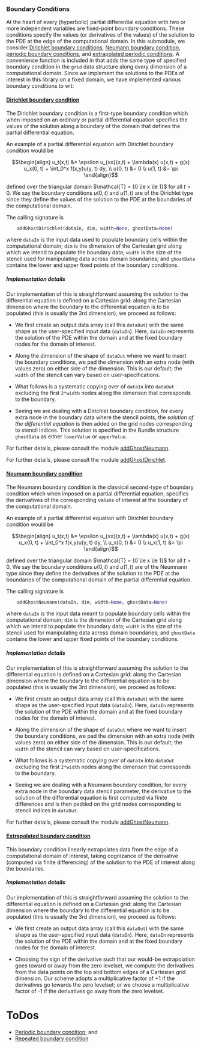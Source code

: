 ### Boundary Conditions 

At the heart of every (hyperbolic) partial differential equation with two or more independent variables are fixed-point boundary conditions. These conditions specify the values (or derivatives of the values) of the solution to the PDE at the edge of the computational domain. In this submodule, we consider [Dirichlet boundary conditions](../BoundaryCondition/add_ghost_dirichlet.py), [Neumann boundary condition](../BoundaryCondition/add_ghost_neumann.py), [periodic boundary conditions](../BoundaryCondition/add_ghost_periodic.py), and [extrapolated periodic conditions](../BoundaryCondition/add_ghost_extrapolate.py). A convenience function is included in that adds the same type of specified boundary condition in the `grid` data structure along every dimension of a computational domain. Since we implement the solutions to the PDEs of interest in this library on a fixed domain, we have implemented various boundary conditions to wit:

#### [Dirichlet boundary condition](../BoundaryCondition/add_ghost_dirichlet.py)

The Dirichlet boundary condition is a first-type boundary condition which when imposed on an ordinary or partial differential equation specifies the values of the solution along a boundary of the domain that defines the partial differential equation.

An example of a partial differential equation with Dirichlet boundary condition would be 

```math
\begin{align}
 u_t(x,t) &= \epsilon u_{xx}(x,t) + \lambda(x) u(x,t) + g(x) u_x(0, t) + \int_0^x f(x,y)u(y, t) dy, \\ 
u(0, t) &= 0 \\
u(1, t) &= \pi 
\end{align}
```

defined over the triangular domain $\mathcal{T} = \{0 \le x \le 1}$ for all $t>0$. We say the boundary conditions $u(0, t)$ and $u(1, t)$ are of the Dirichlet type since they define the values of the solution to the PDE at the boundaries of the computational domain.

The calling signature is 

```python 
    addGhostDirichlet(dataIn, dim, width=None, ghostData=None)
```

where `dataIn` is the input data used to populate boundary cells within the computational domain; `dim` is the dimension of the Cartesian grid along which we intend to populate the boundary data; `width` is the size of the stencil used for manipulating data across domain boundaries; and `ghostData` contains the lower and upper fixed points of the boundary conditions. 

##### Implementation details

Our implementation of this is straightforward assuming the solution to the differential equation is defined on a Cartesian grid: along the Cartesian dimension where the boundary to the differential equation is to be populated (this is usually the 3rd dimension), we proceed as follows: 

+ We first create an output data array (call this `dataOut`) with the same shape as the user-specified input data (`dataIn`). Here, `dataIn` represents the solution of the PDE within the domain and at the fixed boundary nodes for the domain of interest.

+ Along the dimension of the shape of `dataOut` where we want to insert the boundary conditions, we pad the dimension with an extra node (with values zero) on either side of the dimension. This is our default; the `width` of the stencil can vary based on user-specifications.
    
+ What follows is a systematic copying over of `dataIn` into `dataOut` excluding the first `2*width` nodes along the dimenson that corresponds to the boundary. 
    
+ Seeing we are dealing with a Dirichlet boundary condition, for every extra node in the boundary data where the stencil points, the _solution of the differential equation_ is then added on the grid nodes corresponding to stencil indices. This solution is specified in the Bundle structure `ghostData` as either `lowerValue` or `upperValue`.

For further details, please consult the module [addGhostNeumann](../BoundaryCondition/add_ghost_neumann.py).


For further details, please consult the module [addGhostDirichlet](../BoundaryCondition/add_ghost_dirichlet.py).

#### [Neumann boundary condition](../BoundaryCondition/add_ghost_neumann.py)

The Neumann boundary condition is the classical second-type of boundary condition which when imposed on a partial differential equation, specifies the derivatives of the corresponding values of interest at the boundary of the computational domain. 

An example of a partial differential equation with Dirichlet boundary condition would be 

```math
\begin{align} 
u_t(x,t) &= \epsilon u_{xx}(x,t) + \lambda(x) u(x,t) + g(x) u_x(0, t) + \int_0^x f(x,y)u(y, t) dy, \\ 
u_x(0, t) &= 0 \\
u_x(1, t) &= \pi 
\end{align}
```

defined over the triangular domain $\mathcal{T} = \{0 \le x \le 1}$ for all $t>0$. We say the boundary conditions $u(0, t)$ and $u(1, t)$ are of the Neumnann type since they define the derivatives of the solution to the PDE at the boundaries of the computational domain of the partial differential equation. 

The calling signature is 

```python 
    addGhostNeumann(dataIn, dim, width=None, ghostData=None)
```

where `dataIn` is the input data meant to populate boundary cells within the computational domain; `dim` is the dimension of the Cartesian grid along which we intend to populate the boundary data; `width` is the size of the stencil used for manipulating data across domain boundaries; and `ghostData` contains the lower and upper fixed points of the boundary conditions.

##### Implementation details
    
Our implementation of this is straightforward assuming the solution to the differential equation is defined on a Cartesian grid: along the Cartesian dimension where the boundary to the differential equation is to be populated (this is usually the 3rd dimension), we proceed as follows: 

+ We first create an output data array (call this `dataOut`) with the same shape as the user-specified input data (`dataIn`). Here, `dataIn` represents the solution of the PDE within the domain and at the fixed boundary nodes for the domain of interest.

+ Along the dimension of the shape of `dataOut` where we want to insert the boundary conditions, we pad the dimension with an extra node (with values zero) on either side of the dimension. This is our default; the `width` of the stencil can vary based on user-specifications.
    
+ What follows is a systematic copying over of `dataIn` into `dataOut` excluding the first `2*width` nodes along the dimenson that corresponds to the boundary. 
    
+ Seeing we are dealing with a Neumann boundary condition, for every extra node in the boundary data stencil parameter, the derivative to the solution of the differential equation is first computed via finite differences and is then padded on the grid nodes corresponding to stencil indices in `dataOut`.

For further details, please consult the module [addGhostNeumann](../BoundaryCondition/add_ghost_neumann.py).

#### [Extrapolated boundary condition](../BoundaryCondition/add_ghost_extrapolate.py)

This boundary condition linearly extrapolates data from the edge of a computational domain of interest, taking cognizance of the derivative (computed via finite differencing) of the solution to the PDE of interest along the boundaries. 

##### Implementation details
    
Our implementation of this is straightforward assuming the solution to the differential equation is defined on a Cartesian grid: along the Cartesian dimension where the boundary to the differential equation is to be populated (this is usually the 3rd dimension), we proceed as follows: 


+ We first create an output data array (call this `dataOut`) with the same shape as the user-specified input data (`dataIn`). Here, `dataIn` represents the solution of the PDE within the domain and at the fixed boundary nodes for the domain of interest.

+ Choosing the sign of the derivative such that our would-be extrapolation goes toward  or away from the zero levelset, we compute the derivatives from the data points on the top and bottom edges of a Cartesian grid dimension. Our scheme adopts a multiplicative factor of +1 if the derivatives go towards the zero levelset; or we choose a multiplicative factor of -1 if the derivatives go away from the zero levelset.


# ToDos
+ [Periodic boundary condition](../BoundaryCondition/add_ghost_periodic.py); and
+ [Repeated boundary condition](../BoundaryCondition/add_ghost_all.py)